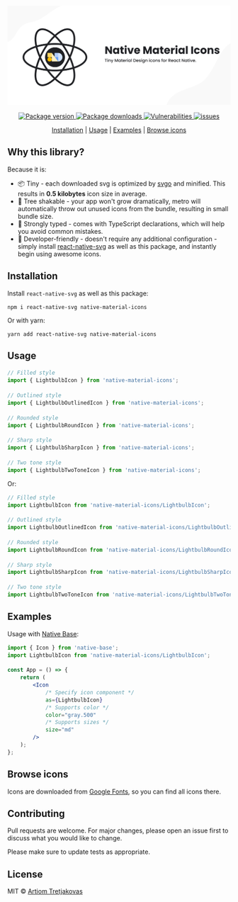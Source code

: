 <p align="center">
  <picture>
    <source media="(prefers-color-scheme: dark)" srcset="./assets/Media%20Preview.jpg">
    <img alt="Native Material Icons - Tiny Material Design icons for React Native." src="./assets/Media%20Preview%20(Light).jpg">
  </picture>
</p>

<p align="center">
  <a href="https://www.npmjs.com/package/native-material-icons">
    <img  alt="Package version" src="https://img.shields.io/npm/v/native-material-icons">
  </a>
  <a href="https://www.npmjs.com/package/native-material-icons">
    <img alt="Package downloads" src="https://img.shields.io/npm/dw/native-material-icons" />
  </a>
  <a href="https://www.npmjs.com/package/native-material-icons">
    <img alt="Vulnerabilities" src="https://img.shields.io/snyk/vulnerabilities/npm/native-material-icons">
  </a>
  <a  href="https://github.com/ArtiomTr/native-material-icons/issues">
    <img alt="issues" src="https://img.shields.io/github/issues/ArtiomTr/native-material-icons" />
  </a>
</p>

<p align="center">
  <a href="#installation">Installation</a> | 
  <a href="#usage">Usage</a> |
  <a href="#examples">Examples</a> |  
  <a href="#browse-icons">Browse icons</a>
</p>

## Why this library?

Because it is:

-   📦 Tiny - each downloaded svg is optimized by [svgo](https://github.com/svg/svgo#readme) and minified. This results in **0.5 kilobytes** icon size in average.
-   🌳 Tree shakable - your app won't grow dramatically, metro will automatically throw out unused icons from the bundle, resulting in small bundle size.
-   💪 Strongly typed - comes with TypeScript declarations, which will help you avoid common mistakes.
-   👋 Developer-friendly - doesn't require any additional configuration - simply install [react-native-svg](https://github.com/react-native-svg/react-native-svg#readme) as well as this package, and instantly begin using awesome icons.

## Installation

Install `react-native-svg` as well as this package:

```
npm i react-native-svg native-material-icons
```

Or with yarn:

```
yarn add react-native-svg native-material-icons
```

## Usage

```jsx
// Filled style
import { LightbulbIcon } from 'native-material-icons';

// Outlined style
import { LightbulbOutlinedIcon } from 'native-material-icons';

// Rounded style
import { LightbulbRoundIcon } from 'native-material-icons';

// Sharp style
import { LightbulbSharpIcon } from 'native-material-icons';

// Two tone style
import { LightbulbTwoToneIcon } from 'native-material-icons';
```

Or:

```jsx
// Filled style
import LightbulbIcon from 'native-material-icons/LightbulbIcon';

// Outlined style
import LightbulbOutlinedIcon from 'native-material-icons/LightbulbOutlinedIcon';

// Rounded style
import LightbulbRoundIcon from 'native-material-icons/LightbulbRoundIcon';

// Sharp style
import LightbulbSharpIcon from 'native-material-icons/LightbulbSharpIcon';

// Two tone style
import LightbulbTwoToneIcon from 'native-material-icons/LightbulbTwoToneIcon';
```

## Examples

Usage with [Native Base](https://github.com/GeekyAnts/nativebase#readme):

```jsx
import { Icon } from 'native-base';
import LightbulbIcon from 'native-material-icons/LightbulbIcon';

const App = () => {
    return (
        <Icon
            /* Specify icon component */
            as={LightbulbIcon}
            /* Supports color */
            color="gray.500"
            /* Supports sizes */
            size="md"
        />
    );
};
```

## Browse icons

Icons are downloaded from [Google Fonts](https://fonts.google.com/icons?selected=Material+Icons), so you can find all icons there.

## Contributing

Pull requests are welcome. For major changes, please open an issue first to discuss what you would like to change.

Please make sure to update tests as appropriate.

## License

MIT © [Artiom Tretjakovas](https://github.com/ArtiomTr)
